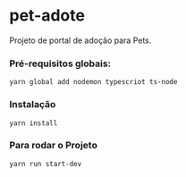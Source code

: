 # pet-adote
Projeto de portal de adoção para Pets.

### Pré-requisitos globais:
`yarn global add nodemon typescriot ts-node`

### Instalação
`yarn install`

### Para rodar o Projeto
`yarn run start-dev`
